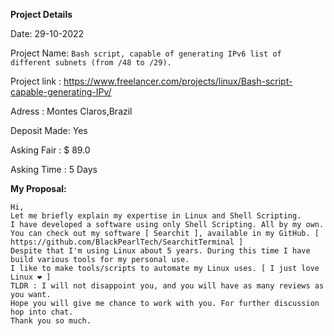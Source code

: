 <b> Project Details </b>
<p> Date: 29-10-2022 </p>

Project Name: `Bash script, capable of generating IPv6 list of different subnets (from /48 to /29).`

Project link : https://www.freelancer.com/projects/linux/Bash-script-capable-generating-IPv/

Adress : Montes Claros,Brazil

Deposit Made:  Yes

Asking Fair : $ 89.0

Asking Time : 5 Days

<b> My Proposal: </b>
```
Hi,
Let me briefly explain my expertise in Linux and Shell Scripting.
I have developed a software using only Shell Scripting. All by my own.
You can check out my software [ Searchit ], available in my GitHub. [ https://github.com/BlackPearlTech/SearchitTerminal ] 
Despite that I'm using Linux about 5 years. During this time I have build various tools for my personal use. 
I like to make tools/scripts to automate my Linux uses. [ I just love Linux ❤️ ] 
TLDR : I will not disappoint you, and you will have as many reviews as you want.
Hope you will give me chance to work with you. For further discussion hop into chat. 
Thank you so much.  
```

